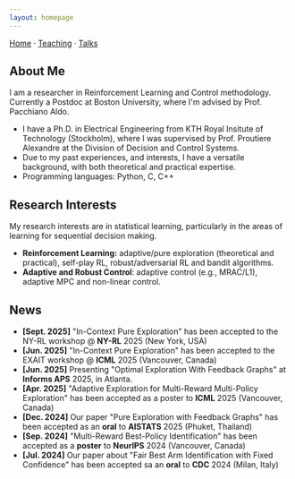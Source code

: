 ```yaml
---
layout: homepage
---
```

[Home](/) · [Teaching](/teaching/) · [Talks](/talks/)

## About Me

I am a researcher in Reinforcement Learning and Control methodology. Currently a Postdoc at Boston University, where I'm advised by Prof. Pacchiano Aldo. 


- I have a Ph.D. in Electrical Engineering from KTH Royal Insitute of Technology (Stockholm), where I was supervised by Prof. Proutiere Alexandre at the Division of Decision and Control Systems.  
- Due to my past experiences, and interests, I have a versatile background, with both theoretical and practical expertise.
- Programming languages: Python, C, C++

## Research Interests

My research interests are in statistical learning, particularly in the areas of learning for sequential decision making.

- **Reinforcement Learning:** adaptive/pure exploration (theoretical and practical), self-play RL, robust/adversarial RL and bandit algorithms.
- **Adaptive and Robust Control**: adaptive control (e.g., MRAC/L1), adaptive MPC and non-linear control.

## News

- **[Sept. 2025]**  "In-Context Pure Exploration" has been accepted to the NY-RL workshop @ **NY-RL** 2025 (New York, USA)
- **[Jun. 2025]**  "In-Context Pure Exploration" has been accepted to the EXAIT workshop @ **ICML** 2025 (Vancouver, Canada)
- **[Jun. 2025]**  Presenting "Optimal Exploration With Feedback Graphs" at **Informs APS** 2025, in Atlanta.
- **[Apr. 2025]**  "Adaptive Exploration for Multi-Reward Multi-Policy Exploration" has been accepted as a poster to **ICML** 2025 (Vancouver, Canada)
- **[Dec. 2024]** Our paper "Pure Exploration with Feedback Graphs" has been accepted as an **oral** to **AISTATS** 2025 (Phuket, Thailand)
- **[Sep. 2024]** "Multi-Reward Best-Policy Identification" has been accepted as a **poster** to **NeurIPS** 2024 (Vancouver, Canada)
- **[Jul. 2024]** Our paper about "Fair Best Arm Identification with Fixed Confidence" has been accepted sa an **oral** to **CDC** 2024 (Milan, Italy)
